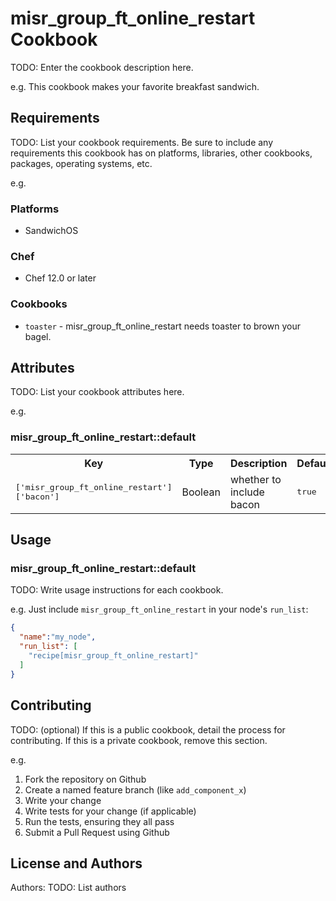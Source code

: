 # misr_group_ft_online_restart Cookbook

TODO: Enter the cookbook description here.

e.g.
This cookbook makes your favorite breakfast sandwich.

## Requirements

TODO: List your cookbook requirements. Be sure to include any requirements this cookbook has on platforms, libraries, other cookbooks, packages, operating systems, etc.

e.g.
### Platforms

- SandwichOS

### Chef

- Chef 12.0 or later

### Cookbooks

- `toaster` - misr_group_ft_online_restart needs toaster to brown your bagel.

## Attributes

TODO: List your cookbook attributes here.

e.g.
### misr_group_ft_online_restart::default

<table>
  <tr>
    <th>Key</th>
    <th>Type</th>
    <th>Description</th>
    <th>Default</th>
  </tr>
  <tr>
    <td><tt>['misr_group_ft_online_restart']['bacon']</tt></td>
    <td>Boolean</td>
    <td>whether to include bacon</td>
    <td><tt>true</tt></td>
  </tr>
</table>

## Usage

### misr_group_ft_online_restart::default

TODO: Write usage instructions for each cookbook.

e.g.
Just include `misr_group_ft_online_restart` in your node's `run_list`:

```json
{
  "name":"my_node",
  "run_list": [
    "recipe[misr_group_ft_online_restart]"
  ]
}
```

## Contributing

TODO: (optional) If this is a public cookbook, detail the process for contributing. If this is a private cookbook, remove this section.

e.g.
1. Fork the repository on Github
2. Create a named feature branch (like `add_component_x`)
3. Write your change
4. Write tests for your change (if applicable)
5. Run the tests, ensuring they all pass
6. Submit a Pull Request using Github

## License and Authors

Authors: TODO: List authors

